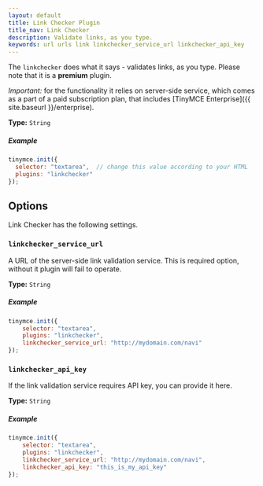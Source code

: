 ```yaml
---
layout: default
title: Link Checker Plugin
title_nav: Link Checker
description: Validate links, as you type.
keywords: url urls link linkchecker_service_url linkchecker_api_key
---
```


The `linkchecker` does what it says - validates links, as you type. Please note that it is a **premium** plugin.

*Important:* for the functionality it relies on server-side service, which comes as a part of a paid subscription plan, that includes [TinyMCE Enterprise]({{ site.baseurl }}/enterprise).

**Type:** `String`

##### Example

```js
tinymce.init({
  selector: "textarea",  // change this value according to your HTML
  plugins: "linkchecker"
});
```

## Options

Link Checker has the following settings.

### `linkchecker_service_url`

A URL of the server-side link validation service. This is required option, without it plugin will fail to operate.

**Type:** `String`

##### Example

```js
tinymce.init({
    selector: "textarea",
    plugins: "linkchecker",
    linkchecker_service_url: "http://mydomain.com/navi"
});
```

### `linkchecker_api_key`

If the link validation service requires API key, you can provide it here.

**Type:** `String`

##### Example

```js
tinymce.init({
    selector: "textarea",
    plugins: "linkchecker",
    linkchecker_service_url: "http://mydomain.com/navi",
    linkchecker_api_key: "this_is_my_api_key"
});
```
